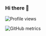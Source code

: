 ### Hi there 👋

<!--
**HirunaPro/HirunaPro** is a ✨ _special_ ✨ repository because its `README.md` (this file) appears on your GitHub profile.

Here are some ideas to get you started:

- 🔭 I’m currently working on ...
- 🌱 I’m currently learning ...
- 👯 I’m looking to collaborate on ...
- 🤔 I’m looking for help with ...
- 💬 Ask me about ...
- 📫 How to reach me: ...
- 😄 Pronouns: ...
- ⚡ Fun fact: ... -->



![Profile views](https://gpvc.arturio.dev/HirunaPro)  
<!-- ![GitHub streak stats](https://streak-stats.demolab.com/?user=HirunaPro) -->  

![GitHub metrics](https://metrics.lecoq.io/HirunaPro)  




